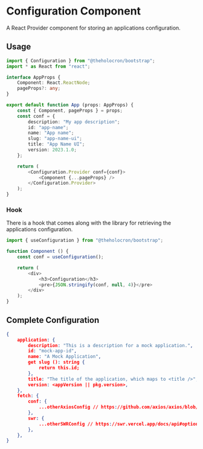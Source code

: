 # Configuration Component

A React Provider component for storing an applications configuration.

## Usage

```typescript
import { Configuration } from "@theholocron/bootstrap";
import * as React from "react";

interface AppProps {
    Component: React.ReactNode;
    pageProps?: any;
}

export default function App (props: AppProps) {
    const { Component, pageProps } = props;
    const conf = {
        description: "My app description";
        id: "app-name";
        name: "App name";
        slug: "app-name-ui";
        title: "App Name UI";
        version: 2023.1.0;
    };

    return (
        <Configuration.Provider conf={conf}>
            <Component {...pageProps} />
        </Configuration.Provider>
    );
}
```

### Hook

There is a hook that comes along with the library for retrieving the applications configuration.

```typescript
import { useConfiguration } from "@theholocron/bootstrap";

function Component () {
    const conf = useConfiguration();

    return (
        <div>
            <h3>Configuration</h3>
            <pre>{JSON.stringify(conf, null, 4)}</pre>
        </div>
    );
}
```

## Complete Configuration

```json
{
    application: {
        description: "This is a description for a mock application.",
        id: "mock-app-id",
        name: "A Mock Application",
        get slug (): string {
            return this.id;
        },
        title: "The title of the application, which maps to <title />",
        version: <appVersion || pkg.version>,
    },
    fetch: {
        conf: {
            ...otherAxiosConfig // https://github.com/axios/axios/blob/v1.x/index.d.ts#L314,
        },
        swr: {
            ...otherSWRConfig // https://swr.vercel.app/docs/api#options
        },
    },
}
```
